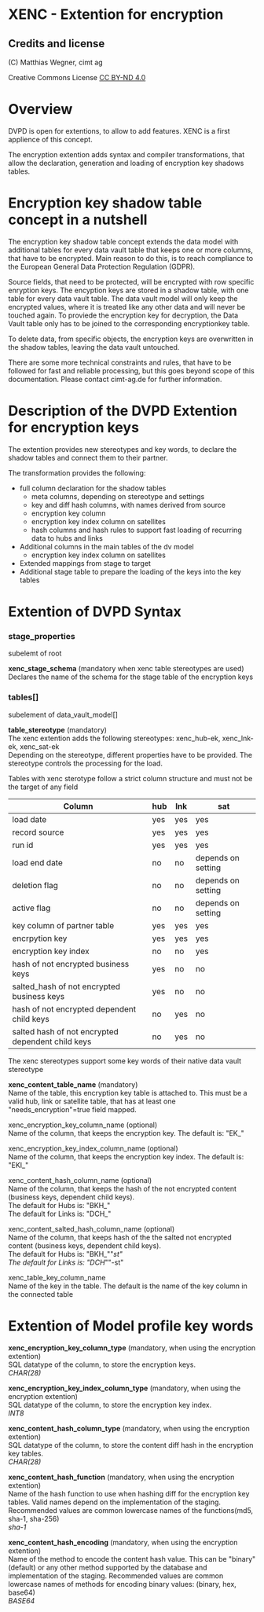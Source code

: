 # XENC - Extention for encryption


## Credits and license
(C) Matthias Wegner, cimt ag

Creative Commons License [CC BY-ND 4.0](https://creativecommons.org/licenses/by-nd/4.0/)

# Overview

DVPD is open for extentions, to allow to add features. XENC is a first applience of this concept.

The encryption extention adds syntax and compiler transformations, that allow the declaration, generation and loading
of encryption key shadows tables. 

# Encryption key shadow table concept in a nutshell
The encryption key shadow table concept extends the data model with additional tables for every data vault table that
keeps one or more columns, that have to be encrypted. Main reason to do this, is to reach compliance to the
European General Data Protection Regulation (GDPR).

Source fields, that need to be protected, will be encrypted with row specific enryption keys. The encyption keys are stored in
a shadow table, with one table for every data vault table. The data vault model will only keep the encrypted values, where
it is treated like any other data and will never be touched again.
To proviede the encryption key for decryption, the Data Vault table only has to be joined to the corresponding 
encryptionkey table.

To delete data, from specific objects, the encryption keys are overwritten in the shadow tables, leaving the data vault
untouched.

There are some more technical constraints and rules, that have to be followed for fast and reliable
processing, but this goes beyond scope of this documentation. Please contact cimt-ag.de for further 
information.

# Description of the DVPD Extention for encryption keys
The extention provides new stereotypes and key words, to declare the shadow tables and connect them to their partner.

The transformation provides the following:
- full column declaration for the shadow tables
    - meta columns, depending on stereotype and settings
    - key and diff hash columns, with names derived from source
    - encryption key column
    - encryption key index column on satellites
    - hash columns and hash rules to support fast loading of recurring data to hubs and links
- Additional columns in the main tables of the dv model
    - encryption key index column on satellites
- Extended mappings from stage to target
- Additional stage table to prepare the loading of the keys into the key tables


# Extention of DVPD Syntax  

### stage_properties
subelemt of root

**xenc_stage_schema**
(mandatory when xenc table stereotypes are used)
<br>Declares the name of the schema for the stage table of the encryption keys

### tables[]
subelement of data_vault_model[] 

**table_stereotype**
(mandatory)
<br>The xenc extention adds the following stereotypes: xenc_hub-ek, xenc_lnk-ek, xenc_sat-ek
<br>Depending on the stereotype, different properties have to be provided.
The stereotype controls the processing for the load. 

Tables with xenc sterotype follow a strict column structure and must not be the target of any field 

| Column                                            | hub   | lnk   | sat                |  
|---------------------------------------------------|-------|-------|--------------------|
| load date                                         | yes   | yes   | yes                |
| record source                                     | yes   | yes   | yes                |
| run id                                            | yes   | yes   | yes                |
| load end date                                     | no    | no    | depends on setting |
| deletion flag                                     | no    | no    | depends on setting |
| active flag                                       | no    | no    | depends on setting |
| key column of partner table                       | yes   | yes   | yes                |
| encrpytion key                                    | yes   | yes   | yes                |
| encryption key index                              | no    | no    | yes                |
| hash of not encrypted business keys               | yes   | no    | no                 |
| salted_hash of not encrypted business keys        | yes   | no    | no                 |
| hash of not encrypted dependent child keys        | no    | yes   | no                 |
| salted hash of not encrypted dependent child keys | no    | yes   | no                 |

The xenc stereotypes support some key words of their native data vault stereotype


**xenc_content_table_name**
(mandatory)
<br>Name of the table, this encryption key table is attached to. This must be a valid hub, link or 
satellite table, that has at least one "needs_encryption"=true field mapped.

xenc_encryption_key_column_name
(optional)
<br>Name of the column, that keeps the encryption key. 
The default is: "EK_"<name of the connected table>

xenc_encryption_key_index_column_name
(optional)
<br>Name of the column, that keeps the encryption key index. 
The default is: "EKI_"<name of the connected table>

xenc_content_hash_column_name
(optional)
<br>Name of the column, that keeps the hash of the not encrypted content (business keys, dependent child keys). 
<br>The default for Hubs is: "BKH_"<name of the connected table>
<br>The default for Links is: "DCH_"<name of the connected table>

xenc_content_salted_hash_column_name
(optional)
<br>Name of the column, that keeps hash of the the salted not encrypted content (business keys, dependent child keys). 
<br>The default for Hubs is: "BKH_"<name of the connected table>"_st"
<br>The default for Links is: "DCH_"<name of the connected table>"-st"

xenc_table_key_column_name
<br>Name of the key in the table. 
The default is the name of the key column in the connected table


# Extention of Model profile key words

**xenc_encryption_key_column_type**
(mandatory, when using the encryption extention)<br>
SQL datatype of the column, to store the encryption keys.
<br>*CHAR(28)*

**xenc_encryption_key_index_column_type**
(mandatory, when using the encryption extention)<br>
SQL datatype of the column, to store the encryption key index.
<br>*INT8*

**xenc_content_hash_column_type**
(mandatory, when using the encryption extention)<br>
SQL datatype of the column, to store the content diff hash in the encryption key tables.
<br>*CHAR(28)*

**xenc_content_hash_function**
(mandatory, when using the encryption extention)<br>
Name of the hash function to use when hashing diff for the encryption key tables. Valid names depend on the implementation of the staging. Recommended values are common lowercase names of the functions(md5, sha-1, sha-256) 
<br>*sha-1*

**xenc_content_hash_encoding**
(mandatory, when using the encryption extention)<br>
Name of the method to encode the content hash value. This can be "binary" (default) or any other method supported by the database and implementation of the staging.
Recommended values are common lowercase names of methods for encoding binary values: (binary, hex, base64)
<br>*BASE64*

